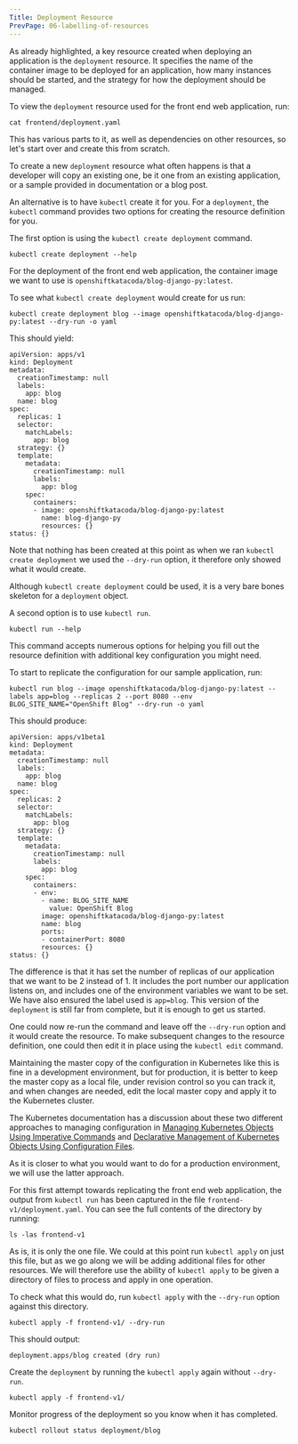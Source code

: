 ```yaml
---
Title: Deployment Resource
PrevPage: 06-labelling-of-resources
---
```


As already highlighted, a key resource created when deploying an application is the `deployment` resource. It specifies the name of the container image to be deployed for an application, how many instances should be started, and the strategy for how the deployment should be managed.

To view the `deployment` resource used for the front end web application, run:

```execute
cat frontend/deployment.yaml
```

This has various parts to it, as well as dependencies on other resources, so let's start over and create this from scratch.

To create a new `deployment` resource what often happens is that a developer will copy an existing one, be it one from an existing application, or a sample provided in documentation or a blog post.

An alternative is to have `kubectl` create it for you. For a `deployment`, the `kubectl` command provides two options for creating the resource definition for you.

The first option is using the `kubectl create deployment` command.

```execute
kubectl create deployment --help
```

For the deployment of the front end web application, the container image we want to use is `openshiftkatacoda/blog-django-py:latest`.

To see what `kubectl create deployment` would create for us run:

```execute
kubectl create deployment blog --image openshiftkatacoda/blog-django-py:latest --dry-run -o yaml
```

This should yield:

```
apiVersion: apps/v1
kind: Deployment
metadata:
  creationTimestamp: null
  labels:
    app: blog
  name: blog
spec:
  replicas: 1
  selector:
    matchLabels:
      app: blog
  strategy: {}
  template:
    metadata:
      creationTimestamp: null
      labels:
        app: blog
    spec:
      containers:
      - image: openshiftkatacoda/blog-django-py:latest
        name: blog-django-py
        resources: {}
status: {}
```

Note that nothing has been created at this point as when we ran `kubectl create deployment` we used the `--dry-run` option, it therefore only showed what it would create.

Although `kubectl create deployment` could be used, it is a very bare bones skeleton for a `deployment` object.

A second option is to use `kubectl run`.

```execute
kubectl run --help
```

This command accepts numerous options for helping you fill out the resource definition with additional key configuration you might need.

To start to replicate the configuration for our sample application, run:

```execute
kubectl run blog --image openshiftkatacoda/blog-django-py:latest --labels app=blog --replicas 2 --port 8080 --env BLOG_SITE_NAME="OpenShift Blog" --dry-run -o yaml
```

This should produce:

```
apiVersion: apps/v1beta1
kind: Deployment
metadata:
  creationTimestamp: null
  labels:
    app: blog
  name: blog
spec:
  replicas: 2
  selector:
    matchLabels:
      app: blog
  strategy: {}
  template:
    metadata:
      creationTimestamp: null
      labels:
        app: blog
    spec:
      containers:
      - env:
        - name: BLOG_SITE_NAME
          value: OpenShift Blog
        image: openshiftkatacoda/blog-django-py:latest
        name: blog
        ports:
        - containerPort: 8080
        resources: {}
status: {}
```

The difference is that it has set the number of replicas of our application that we want to be 2 instead of 1. It includes the port number our application listens on, and includes one of the environment variables we want to be set. We have also ensured the label used is `app=blog`. This version of the `deployment` is still far from complete, but it is enough to get us started.

One could now re-run the command and leave off the `--dry-run` option and it would create the resource. To make subsequent changes to the resource definition, one could then edit it in place using the `kubectl edit` command.

Maintaining the master copy of the configuration in Kubernetes like this is fine in a development environment, but for production, it is better to keep the master copy as a local file, under revision control so you can track it, and when changes are needed, edit the local master copy and apply it to the Kubernetes cluster.

The Kubernetes documentation has a discussion about these two different approaches to managing configuration in [Managing Kubernetes Objects Using Imperative Commands](https://kubernetes.io/docs/concepts/overview/object-management-kubectl/imperative-command/) and [Declarative Management of Kubernetes Objects Using Configuration Files](https://kubernetes.io/docs/concepts/overview/object-management-kubectl/declarative-config/).

As it is closer to what you would want to do for a production environment, we will use the latter approach.

For this first attempt towards replicating the front end web application, the output from `kubectl run` has been captured in the file `frontend-v1/deployment.yaml`. You can see the full contents of the directory by running:

```execute
ls -las frontend-v1
```

As is, it is only the one file. We could at this point run `kubectl apply` on just this file, but as we go along we will be adding additional files for other resources. We will therefore use the ability of `kubectl apply` to be given a directory of files to process and apply in one operation.

To check what this would do, run `kubectl apply` with the `--dry-run` option against this directory.

```execute
kubectl apply -f frontend-v1/ --dry-run
```

This should output:

```
deployment.apps/blog created (dry run)
```

Create the `deployment` by running the `kubectl apply` again without ``--dry-run``.

```execute
kubectl apply -f frontend-v1/
```

Monitor progress of the deployment so you know when it has completed.

```execute
kubectl rollout status deployment/blog
```
